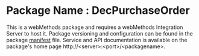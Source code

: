 # Package Name : DecPurchaseOrder
This is a webMethods package and requires a webMethods Integration Server to host it. Package versioning and configuration can be found in the package [manifest](./DecPurchaseOrder/manifest.v3) file. Service and API documentation is available on the package's home page http://&lt;server&gt;:&lt;port&gt;/&lt;packagename>.
